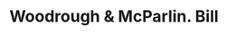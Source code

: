 ---
doi: 10.7916/D8BZ7J59
date_other: '1880'
date_other_textual: 1880-1889
form: printed ephemera
genre:
- Invoices
name:
- Woodrough & McParlin
object_in_context_url: https://biggert.cul.columbia.edu/items/view/ave_biggert_01276
subject_hierarchical_geographic:
- Cincinnati, Ohio, United States
subject_name:
- Woodrough & McParlin
title: Woodrough & McParlin. Bill
sort_title: Woodrough & McParlin. Bill
call_number: ave_biggert_01276
coordinates:
- 39.1,-84.51666666666667
pid: ave_biggert_01276
identifiers: ave_biggert_01276
thumbnail: https://derivativo-1.library.columbia.edu/iiif/2/ldpd:343219/full/!256,256/0/native.jpg
permalink: "/biggert/ave_biggert_01276/"
layout: iiif-image-page
---